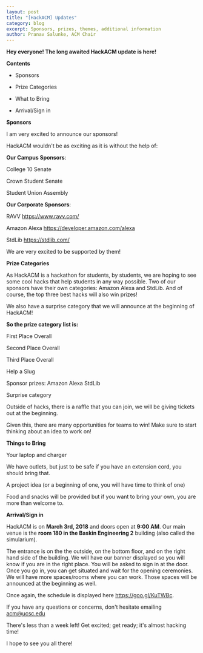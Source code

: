 ```yaml
---
layout: post
title: "[HackACM] Updates"
category: blog
excerpt: Sponsors, prizes, themes, additional information
author: Pranav Salunke, ACM Chair
---
```


**Hey everyone! The long awaited HackACM update is here!**

**Contents**

- Sponsors

- Prize Categories

- What to Bring

- Arrival/Sign in

**Sponsors**

I am very excited to announce our sponsors!

HackACM wouldn't be as exciting as it is without the help of:

**Our Campus Sponsors**:

College 10 Senate

Crown Student Senate

Student Union Assembly


**Our Corporate Sponsors**:

RAVV <https://www.ravv.com/>

Amazon Alexa <https://developer.amazon.com/alexa>

StdLib <https://stdlib.com/>

We are very excited to be supported by them!

**Prize Categories**

As HackACM is a hackathon for students, by students, we are hoping to see some cool hacks that help students in any way possible. Two of our sponsors have their own categories: Amazon Alexa and StdLib. And of course, the top three best hacks will also win prizes!

We also have a surprise category that we will announce at the beginning of
HackACM!

**So the prize category list is:**

First Place Overall

Second Place Overall

Third Place Overall

Help a Slug

Sponsor prizes:
    Amazon Alexa
    StdLib

Surprise category

Outside of hacks, there is a raffle that you can join, we will be giving
tickets out at the beginning.

Given this, there are many opportunities for teams to win! Make sure to
start thinking about an idea to work on!

**Things to Bring**

Your laptop and charger

We have outlets, but just to be safe if you have an extension cord, you should bring that.

A project idea (or a beginning of one, you will have time to think of one)

Food and snacks will be provided but if you want to bring your own, you are more than welcome to.

**Arrival/Sign in**

HackACM is on **March 3rd, 2018** and doors open at **9:00 AM**. Our main venue is the **room 180 in the Baskin Engineering 2** building (also called the simularium).

The entrance is on the the outside, on the bottom floor, and on the right hand side of the building. We will have our banner displayed so you will know if you are in the right place. You will be asked to sign in at the door. Once you go in, you can get situated and wait for the opening ceremonies. We will have more spaces/rooms where you can work. Those spaces will be announced at the beginning as well.

Once again, the schedule is displayed here <https://goo.gl/KuTWBc>.

If you have any questions or concerns, don't hesitate emailing acm@ucsc.edu

There's less than a week left! Get excited; get ready; it's almost hacking
time!

I hope to see you all there!
